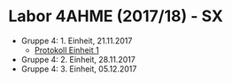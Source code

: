 # Labor 4AHME (2017/18) - SX

* Gruppe 4: 1. Einheit, 21.11.2017  
  * [Protokoll Einheit 1](https://github.com/HTLMechatronics/m14-la1-sx/blob/samdam14/samdam14/Protokoll1.md)  
* Gruppe 4: 2. Einheit, 28.11.2017  
* Gruppe 4: 3. Einheit, 05.12.2017

